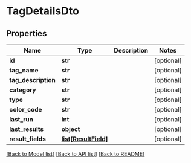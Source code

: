 # TagDetailsDto

## Properties
Name | Type | Description | Notes
------------ | ------------- | ------------- | -------------
**id** | **str** |  | [optional] 
**tag_name** | **str** |  | [optional] 
**tag_description** | **str** |  | [optional] 
**category** | **str** |  | [optional] 
**type** | **str** |  | [optional] 
**color_code** | **str** |  | [optional] 
**last_run** | **int** |  | [optional] 
**last_results** | **object** |  | [optional] 
**result_fields** | [**list[ResultField]**](ResultField.md) |  | [optional] 

[[Back to Model list]](../README.md#documentation-for-models) [[Back to API list]](../README.md#documentation-for-api-endpoints) [[Back to README]](../README.md)

